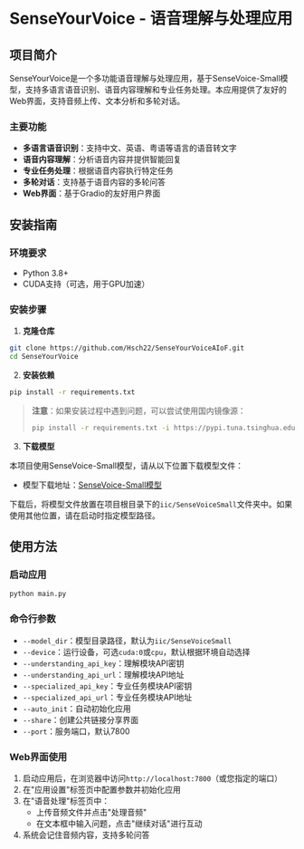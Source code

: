 # SenseYourVoice - 语音理解与处理应用

## 项目简介

SenseYourVoice是一个多功能语音理解与处理应用，基于SenseVoice-Small模型，支持多语言语音识别、语音内容理解和专业任务处理。本应用提供了友好的Web界面，支持音频上传、文本分析和多轮对话。

### 主要功能

- **多语言语音识别**：支持中文、英语、粤语等语言的语音转文字
- **语音内容理解**：分析语音内容并提供智能回复
- **专业任务处理**：根据语音内容执行特定任务
- **多轮对话**：支持基于语音内容的多轮问答
- **Web界面**：基于Gradio的友好用户界面

## 安装指南

### 环境要求

- Python 3.8+
- CUDA支持（可选，用于GPU加速）

### 安装步骤

1. **克隆仓库**

```bash
git clone https://github.com/Hsch22/SenseYourVoiceAIoF.git
cd SenseYourVoice
```

2. **安装依赖**

```bash
pip install -r requirements.txt
```

> **注意**：如果安装过程中遇到问题，可以尝试使用国内镜像源：
> ```bash
> pip install -r requirements.txt -i https://pypi.tuna.tsinghua.edu.cn/simple
> ```

3. **下载模型**

本项目使用SenseVoice-Small模型，请从以下位置下载模型文件：

- 模型下载地址：[SenseVoice-Small模型](https://modelscope.cn/models/iic/SenseVoiceSmall/summary)

下载后，将模型文件放置在项目根目录下的`iic/SenseVoiceSmall`文件夹中。如果使用其他位置，请在启动时指定模型路径。

## 使用方法

### 启动应用

```bash
python main.py
```

### 命令行参数

- `--model_dir`：模型目录路径，默认为`iic/SenseVoiceSmall`
- `--device`：运行设备，可选`cuda:0`或`cpu`，默认根据环境自动选择
- `--understanding_api_key`：理解模块API密钥
- `--understanding_api_url`：理解模块API地址
- `--specialized_api_key`：专业任务模块API密钥
- `--specialized_api_url`：专业任务模块API地址
- `--auto_init`：自动初始化应用
- `--share`：创建公共链接分享界面
- `--port`：服务端口，默认7800


### Web界面使用

1. 启动应用后，在浏览器中访问`http://localhost:7800`（或您指定的端口）
2. 在"应用设置"标签页中配置参数并初始化应用
3. 在"语音处理"标签页中：
   - 上传音频文件并点击"处理音频"
   - 在文本框中输入问题，点击"继续对话"进行互动
4. 系统会记住音频内容，支持多轮问答